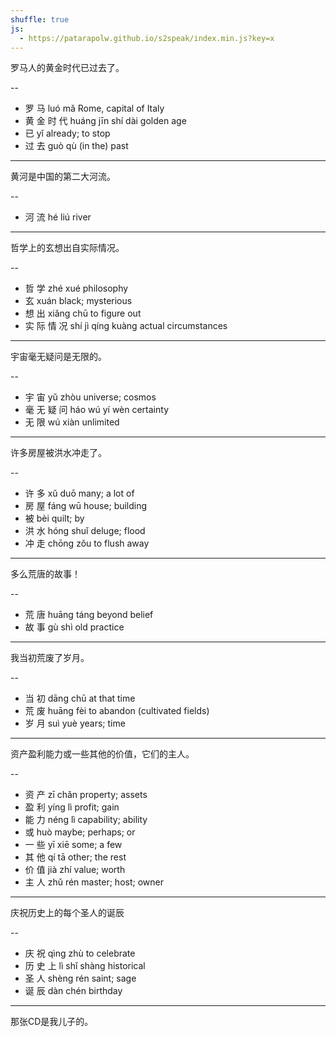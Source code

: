 ```yaml
---
shuffle: true
js:
  - https://patarapolw.github.io/s2speak/index.min.js?key=x
---
```


罗马人的黄金时代已过去了。

--

- 罗	马 luó	mǎ Rome, capital of Italy
- 黄	金	时	代 huáng	jīn	shí	dài golden age
- 已 yǐ already; to stop
- 过	去 guò	qù (in the) past

---

黄河是中国的第二大河流。

--

- 河	流 hé	liú river

---

哲学上的玄想出自实际情况。

--

- 哲	学 zhé	xué philosophy
- 玄 xuán black; mysterious
- 想	出 xiǎng	chū to figure out
- 实	际	情	况 shí	jì	qíng	kuàng actual circumstances

---

宇宙毫无疑问是无限的。

--

- 宇	宙 yǔ	zhòu universe; cosmos
- 毫	无	疑	问 háo	wú	yí	wèn certainty
- 无	限 wú	xiàn unlimited

---

许多房屋被洪水冲走了。

--

- 许	多 xǔ	duō many; a lot of
- 房	屋 fáng	wū house; building
- 被 bèi quilt; by
- 洪	水 hóng	shuǐ deluge; flood
- 冲	走 chōng	zǒu to flush away

---

多么荒唐的故事！

--

- 荒	唐 huāng	táng beyond belief
- 故	事 gù	shì old practice

---

我当初荒废了岁月。

--

- 当	初 dāng	chū at that time
- 荒	废 huāng	fèi to abandon (cultivated fields)
- 岁	月 suì	yuè years; time

---

资产盈利能力或一些其他的价值，它们的主人。

--

- 资	产 zī	chǎn property; assets
- 盈	利 yíng	lì profit; gain
- 能	力 néng	lì capability; ability
- 或 huò maybe; perhaps; or
- 一	些 yī	xiē some; a few
- 其	他 qí	tā other; the rest
- 价	值 jià	zhí value; worth
- 主	人 zhǔ	rén master; host; owner

---

庆祝历史上的每个圣人的诞辰

--

- 庆	祝 qìng	zhù to celebrate
- 历	史	上 lì	shǐ	shàng historical
- 圣	人 shèng	rén saint; sage
- 诞	辰 dàn	chén birthday

---

那张CD是我儿子的。
